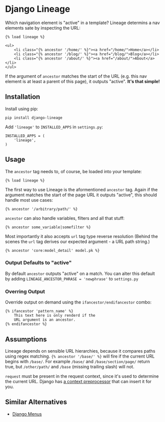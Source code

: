 Django Lineage
==============

Which navigation element is "active" in a template? Lineage determins a nav elements sate by inspecting the URL:

    {% load lineage %}

    <ul>
        <li class="{% ancestor '/home/' %}"><a href="/home/">Home</a></li>
        <li class="{% ancestor '/blog/' %}"><a href="/blog/">Blog</a></li>
        <li class="{% ancestor '/about/' %}"><a href="/about/">About</a></li>
    </ul>

If the argument of `ancestor` matches the start of the URL (e.g. this nav element is at least a parent of this page), it outputs "active". **It's that simple!**

Installation
------------

Install using pip:

    pip install django-lineage

Add `'lineage'` to `INSTALLED_APPS` in `settings.py`:

    INSTALLED_APPS = (
        'lineage',
    )

Usage
-----

The `ancestor` tag needs to, of course, be loaded into your template:

    {% load lineage %}

The first way to use Lineage is the aformentioned `ancestor` tag. Again if the argument matches the start of the page URL it outputs "active", this should handle most use cases:

    {% ancestor '/arbitrary/path/' %}

`ancestor` can also handle variables, filters and all that stuff:

    {% ancestor some_variable|somefilter %}

Most importantly it also accepts `url` tag type reverse resolution (Behind the scenes the `url` tag derives our expected argument - a URL path string.)

    {% ancestor 'core:model_detail' model.pk %}

### Output Defaults to "active"

By default `ancestor` outputs "active" on a match. You can alter this default by adding `LINEAGE_ANCESTOR_PHRASE = 'newphrase'` to `settings.py`

### Overring Output

Override output on demand using the `ifancestor/endifancestor` combo:

    {% ifancestor 'pattern_name' %}
        This text here is only renderd if the
        URL argument is an ancestor.
    {% endifancestor %}


Assumptions
-----------

Lineage depends on sensible URL hierarchies, because it compares paths using regex matching. `{% ancestor '/base/' %}` will fire if the current URL begins with `/base/`. For example `/base/` and `/base/section/page/` return true, but `/other/path/` and `/base` (missing trailing slash) will not.

`request` must be present in the request context, since it's used to determine the current URL. Django has [a context preprocessor][1] that can insert it for you.

[1]: https://docs.djangoproject.com/en/dev/ref/templates/api/#django-core-context-processors-request


Similar Alternatives
--------------------

* [Django Menus][django-menus]

[django-menus]: https://bitbucket.org/schinckel/django-menus/overview

